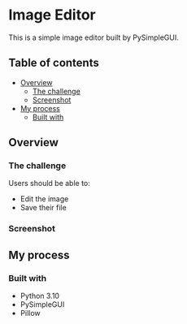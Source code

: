 # Image Editor

This is a simple image editor built by PySimpleGUI.

## Table of contents

- [Overview](#overview)
  - [The challenge](#the-challenge)
  - [Screenshot](#screenshot)
- [My process](#my-process)
  - [Built with](#built-with)

## Overview

### The challenge

Users should be able to:

- Edit the image
- Save their file

### Screenshot


## My process

### Built with

- Python 3.10
- PySimpleGUI
- Pillow


